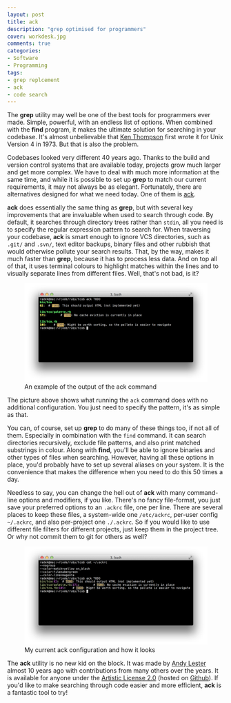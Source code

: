 ```yaml
---
layout: post
title: ack
description: "grep optimised for programmers"
cover: workdesk.jpg
comments: true
categories:
- Software
- Programming
tags:
- grep replcement
- ack
- code search
---
```


The **grep** utility may well be one of the best tools for programmers ever made. Simple, powerful, with an endless list of options. When combined with the **find** program, it makes the ultimate solution for searching in your codebase. It's almost unbelievable that [Ken Thompson](http://en.wikipedia.org/wiki/Ken_Thompson) first wrote it for Unix Version 4 in 1973. But that is also the problem.

Codebases looked very different 40 years ago. Thanks to the build and version control systems that are available today, projects grow much larger and get more complex. We have to deal with much more information at the same time, and while it is possible to set up **grep** to match our current requirements, it may not always be as elegant. Fortunately, there are alternatives designed for what we need today. One of them is [ack](http://beyondgrep.com/).

**ack** does essentially the same thing as **grep**, but with several key improvements that are invaluable when used to search through code. By default, it searches through directory trees rather than `stdin`,  all you need is to specify the regular expression pattern to search for. When traversing your codebase, **ack** is smart enough to ignore VCS directories, such as `.git/` and `.svn/`, text editor backups, binary files and other rubbish that would otherwise pollute your search results. That, by the way, makes it much faster than **grep**, because it has to process less data. And on top all of that, it uses terminal colours to highlight matches within the lines and to visually separate lines from different files. Well, that's not bad, is it?

<figure>
    <img src="/assets/images/posts/ack-example-1.png" alt="ack output example">
    <figcaption>
        An example of the output of the ack command
    </figcaption>
</figure>

The picture above shows what running the `ack` command does with no additional configuration. You just need to specify the pattern, it's as simple as that.

You can, of course, set up **grep** to do many of these things too, if not all of them. Especially in combination with the `find` command. It can search directories recursively, exclude file patterns, and also print matched substrings in colour. Along with **find**, you'll be able to ignore binaries and other types of files when searching. However, having all these options in place, you'd probably have to set up several aliases on your system. It is the convenience that makes the difference when you need to do this 50 times a day.

Needless to say, you can change the hell out of **ack** with many command-line options and modifiers, if you like. There's no fancy file-format, you just save your preferred options to an `.ackrc` file, one per line. There are several places to keep these files, a system-wide one `/etc/ackrc`, per-user config `~/.ackrc`, and also per-project one `./.ackrc`. So if you would like to use different file filters for different projects, just keep them in the project tree. Or why not commit them to git for others as well?

<figure>
    <img src="/assets/images/posts/ack-example-2.png" alt="My ack configuration">
    <figcaption>
        My current ack configuration and how it looks
    </figcaption>
</figure>

The **ack** utility is no new kid on the block. It was made by [Andy Lester](http://petdance.com/) almost 10 years ago with contributions from many others over the years. It is available for anyone under the [Artistic License 2.0](http://www.perlfoundation.org/artistic_license_2_0) (hosted on [Github](https://github.com/petdance/ack2)). If you'd like to make searching through code easier and more efficient, **ack** is a fantastic tool to try!